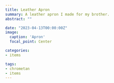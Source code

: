 ```yaml
---
title: Leather Apron
summary: A leather apron I made for my brother.
abstract: ""

date: "2023-04-13T00:00:00Z"
image:
  caption: 'Apron'
  focal_point: Center

categories:
- items

tags:
- chrometan
- items
---
```


